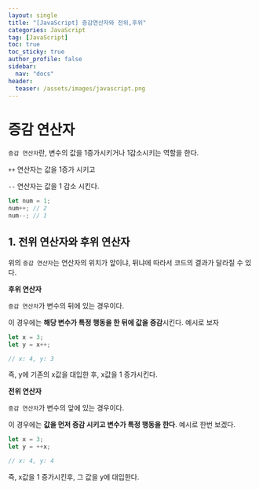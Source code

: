 ```yaml
---
layout: single
title: "[JavaScript] 증감연산자와 전위,후위"
categories: JavaScript
tag: [JavaScript]
toc: true
toc_sticky: true
author_profile: false
sidebar:
  nav: "docs"
header:
  teaser: /assets/images/javascript.png
---
```


# 증감 연산자

`증감 연산자`란, 변수의 값을 1증가시키거나 1감소시키는 역할을 한다.

`++` 연산자는 값을 1증가 시키고

`--` 연산자는 값을 1 감소 시킨다.

```js
let num = 1;
num++; // 2
num--; // 1
```

## 1. 전위 연산자와 후위 연산자

위의 `증감 연산자`는 연산자의 위치가 앞이냐, 뒤냐에 따라서 코드의 결과가 달라질 수 있다.

**후위 연산자**

`증감 연산자`가 변수의 뒤에 있는 경우이다.

이 경우에는 **해당 변수가 특정 행동을 한 뒤에 값을 증감**시킨다. 예시로 보자

```js
let x = 3;
let y = x++;

// x: 4, y: 3
```

즉, y에 기존의 x값을 대입한 후, x값을 1 증가시킨다.

**전위 연산자**

`증감 연산자`가 변수의 앞에 있는 경우이다.

이 경우에는 **값을 먼저 증감 시키고 변수가 특정 행동을 한다**. 예시로 한번 보겠다.

```js
let x = 3;
let y = ++x;

// x: 4, y: 4
```

즉, x값을 1 증가시킨후, 그 값을 y에 대입한다.
